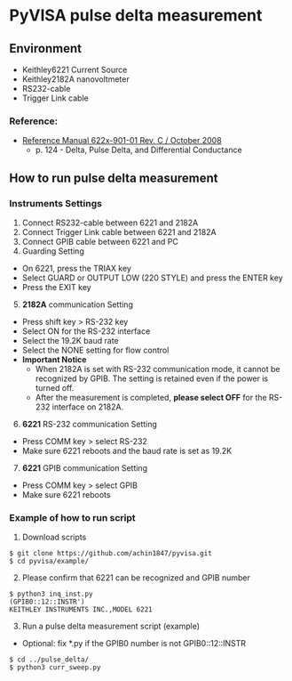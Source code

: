# PyVISA pulse delta measurement
## Environment
- Keithley6221 Current Source
- Keithley2182A nanovoltmeter
- RS232-cable
- Trigger Link cable

### Reference:
- [Reference Manual 622x-901-01 Rev. C / October 2008](https://jp.tek.com/product-series/ultra-sensitive-current-sources-series-6200-manual-0)
  - p. 124 - Delta, Pulse Delta, and Differential Conductance

## How to run pulse delta measurement
### Instruments Settings
1. Connect RS232-cable between 6221 and 2182A
2. Connect Trigger Link cable between 6221 and 2182A
3. Connect GPIB cable between 6221 and PC
4. Guarding Setting
  - On 6221, press the TRIAX key
  - Select GUARD or OUTPUT LOW (220 STYLE) and press the ENTER key
  - Press the EXIT key
5. **2182A** communication Setting
  - Press shift key > RS-232 key
  - Select ON for the RS-232 interface
  - Select the 19.2K baud rate
  - Select the NONE setting for flow control
  - **Important Notice**
    - When 2182A is set with RS-232 communication mode, it cannot be recognized by GPIB. The setting is retained even if the power is turned off.
    - After the measurement is completed, **please select OFF** for the RS-232 interface on 2182A.
6. **6221** RS-232 communication Setting
  - Press COMM key > select RS-232
  - Make sure 6221 reboots and the baud rate is set as 19.2K
7. **6221** GPIB communication Setting
  - Press COMM key > select GPIB
  - Make sure 6221 reboots

### Example of how to run script
1. Download scripts
```
$ git clone https://github.com/achin1847/pyvisa.git
$ cd pyvisa/example/
```
2. Please confirm that 6221 can be recognized and GPIB number
```
$ python3 inq_inst.py
(GPIB0::12::INSTR')
KEITHLEY INSTRUMENTS INC.,MODEL 6221
```
3. Run a pulse delta measurement script (example)
  - Optional: fix *.py if the GPIB0 number is not GPIB0::12::INSTR
```
$ cd ../pulse_delta/
$ python3 curr_sweep.py
```
